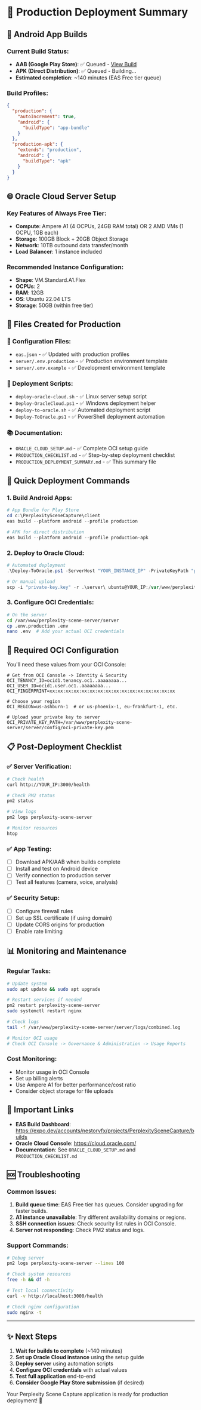 # 🚀 Production Deployment Summary

## 📱 Android App Builds

### Current Build Status:
- **AAB (Google Play Store)**: ✅ Queued - [View Build](https://expo.dev/accounts/nestorvfx/projects/PerplexitySceneCapture/builds/1e53304c-57c5-42bf-9cfb-a11de1402ea0)
- **APK (Direct Distribution)**: ✅ Queued - Building...
- **Estimated completion**: ~140 minutes (EAS Free tier queue)

### Build Profiles:
```json
{
  "production": {
    "autoIncrement": true,
    "android": {
      "buildType": "app-bundle"
    }
  },
  "production-apk": {
    "extends": "production",
    "android": {
      "buildType": "apk"
    }
  }
}
```

## 🌐 Oracle Cloud Server Setup

### Key Features of Always Free Tier:
- **Compute**: Ampere A1 (4 OCPUs, 24GB RAM total) OR 2 AMD VMs (1 OCPU, 1GB each)
- **Storage**: 100GB Block + 20GB Object Storage
- **Network**: 10TB outbound data transfer/month
- **Load Balancer**: 1 instance included

### Recommended Instance Configuration:
- **Shape**: VM.Standard.A1.Flex
- **OCPUs**: 2
- **RAM**: 12GB
- **OS**: Ubuntu 22.04 LTS
- **Storage**: 50GB (within free tier)

## 📁 Files Created for Production

### 🔧 Configuration Files:
- `eas.json` - ✅ Updated with production profiles
- `server/.env.production` - ✅ Production environment template
- `server/.env.example` - ✅ Development environment template

### 📜 Deployment Scripts:
- `deploy-oracle-cloud.sh` - ✅ Linux server setup script
- `Deploy-OracleCloud.ps1` - ✅ Windows deployment helper
- `deploy-to-oracle.sh` - ✅ Automated deployment script
- `Deploy-ToOracle.ps1` - ✅ PowerShell deployment automation

### 📚 Documentation:
- `ORACLE_CLOUD_SETUP.md` - ✅ Complete OCI setup guide
- `PRODUCTION_CHECKLIST.md` - ✅ Step-by-step deployment checklist
- `PRODUCTION_DEPLOYMENT_SUMMARY.md` - ✅ This summary file

## 🚀 Quick Deployment Commands

### 1. Build Android Apps:
```powershell
# App Bundle for Play Store
cd c:\PerplexitySceneCapture\client
eas build --platform android --profile production

# APK for direct distribution
eas build --platform android --profile production-apk
```

### 2. Deploy to Oracle Cloud:
```powershell
# Automated deployment
.\Deploy-ToOracle.ps1 -ServerHost "YOUR_INSTANCE_IP" -PrivateKeyPath "path\to\your\private-key.key"

# Or manual upload
scp -i "private-key.key" -r .\server\ ubuntu@YOUR_IP:/var/www/perplexity-scene-server/
```

### 3. Configure OCI Credentials:
```bash
# On the server
cd /var/www/perplexity-scene-server/server
cp .env.production .env
nano .env  # Add your actual OCI credentials
```

## 🔑 Required OCI Configuration

You'll need these values from your OCI Console:

```env
# Get from OCI Console -> Identity & Security
OCI_TENANCY_ID=ocid1.tenancy.oc1..aaaaaaaa...
OCI_USER_ID=ocid1.user.oc1..aaaaaaaa...
OCI_FINGERPRINT=xx:xx:xx:xx:xx:xx:xx:xx:xx:xx:xx:xx:xx:xx:xx:xx

# Choose your region
OCI_REGION=us-ashburn-1  # or us-phoenix-1, eu-frankfurt-1, etc.

# Upload your private key to server
OCI_PRIVATE_KEY_PATH=/var/www/perplexity-scene-server/server/config/oci-private-key.pem
```

## 📋 Post-Deployment Checklist

### ✅ Server Verification:
```bash
# Check health
curl http://YOUR_IP:3000/health

# Check PM2 status
pm2 status

# View logs
pm2 logs perplexity-scene-server

# Monitor resources
htop
```

### ✅ App Testing:
- [ ] Download APK/AAB when builds complete
- [ ] Install and test on Android device
- [ ] Verify connection to production server
- [ ] Test all features (camera, voice, analysis)

### ✅ Security Setup:
- [ ] Configure firewall rules
- [ ] Set up SSL certificate (if using domain)
- [ ] Update CORS origins for production
- [ ] Enable rate limiting

## 📊 Monitoring and Maintenance

### Regular Tasks:
```bash
# Update system
sudo apt update && sudo apt upgrade

# Restart services if needed
pm2 restart perplexity-scene-server
sudo systemctl restart nginx

# Check logs
tail -f /var/www/perplexity-scene-server/server/logs/combined.log

# Monitor OCI usage
# Check OCI Console -> Governance & Administration -> Usage Reports
```

### Cost Monitoring:
- Monitor usage in OCI Console
- Set up billing alerts
- Use Ampere A1 for better performance/cost ratio
- Consider object storage for file uploads

## 🔗 Important Links

- **EAS Build Dashboard**: https://expo.dev/accounts/nestorvfx/projects/PerplexitySceneCapture/builds
- **Oracle Cloud Console**: https://cloud.oracle.com/
- **Documentation**: See `ORACLE_CLOUD_SETUP.md` and `PRODUCTION_CHECKLIST.md`

## 🆘 Troubleshooting

### Common Issues:
1. **Build queue time**: EAS Free tier has queues. Consider upgrading for faster builds.
2. **A1 instance unavailable**: Try different availability domains or regions.
3. **SSH connection issues**: Check security list rules in OCI Console.
4. **Server not responding**: Check PM2 status and logs.

### Support Commands:
```bash
# Debug server
pm2 logs perplexity-scene-server --lines 100

# Check system resources
free -h && df -h

# Test local connectivity
curl -v http://localhost:3000/health

# Check nginx configuration
sudo nginx -t
```

---

## ✨ Next Steps

1. **Wait for builds to complete** (~140 minutes)
2. **Set up Oracle Cloud instance** using the setup guide
3. **Deploy server** using automation scripts
4. **Configure OCI credentials** with actual values
5. **Test full application** end-to-end
6. **Consider Google Play Store submission** (if desired)

Your Perplexity Scene Capture application is ready for production deployment! 🎉

